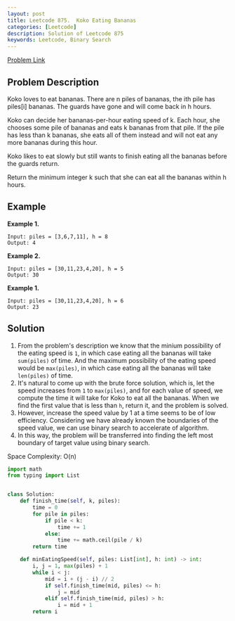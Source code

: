 ```yaml
---
layout: post
title: Leetcode 875.  Koko Eating Bananas
categories: [Leetcode]
description: Solution of Leetcode 875
keywords: Leetcode, Binary Search
---
```


[Problem Link](https://leetcode.com/problems/koko-eating-bananas/)


## Problem Description

Koko loves to eat bananas. There are n piles of bananas, the ith pile has piles[i] bananas. The guards have gone and will come back in h hours.

Koko can decide her bananas-per-hour eating speed of k. Each hour, she chooses some pile of bananas and eats k bananas from that pile. If the pile has less than k bananas, she eats all of them instead and will not eat any more bananas during this hour.

Koko likes to eat slowly but still wants to finish eating all the bananas before the guards return.

Return the minimum integer k such that she can eat all the bananas within h hours.
## Example

**Example 1.**

```text
Input: piles = [3,6,7,11], h = 8
Output: 4
```

**Example 2.**

```text
Input: piles = [30,11,23,4,20], h = 5
Output: 30
```

**Example 1.**

```text
Input: piles = [30,11,23,4,20], h = 6
Output: 23
```

## Solution

1. From the problem's description we know that the minium possibility of the eating speed is `1`, in which case eating all the bananas will take `sum(piles)` of time. And the maximum possibility of the eating speed would be `max(piles)`, in which case eating all the bananas will take `len(piles)` of time.
2. It's natural to come up with the brute force solution, which is, let the speed increases from `1` to `max(piles)`, and for each value of speed, we compute the time it will take for Koko to eat all the bananas. When we find the first value that is less than `h`, return it, and the problem is solved.
3. However, increase the speed value by 1 at a time seems to be of low efficiency. Considering we have already known the boundaries of the speed value, we can use binary search to accelerate of algorithm.
4. In this way, the problem will be transferred into finding the left most boundary of target value using binary search.

Space Complexity: O(n)

```python
import math
from typing import List


class Solution:
    def finish_time(self, k, piles):
        time = 0
        for pile in piles:
            if pile < k:
                time += 1
            else:
                time += math.ceil(pile / k)
        return time

    def minEatingSpeed(self, piles: List[int], h: int) -> int:
        i, j = 1, max(piles) + 1
        while i < j:
            mid = i + (j - i) // 2
            if self.finish_time(mid, piles) <= h:
                j = mid
            elif self.finish_time(mid, piles) > h:
                i = mid + 1
        return i
```
